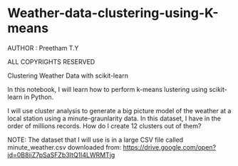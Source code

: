 # Weather-data-clustering-using-K-means
AUTHOR : Preetham T.Y

ALL COPYRIGHTS RESERVED


Clustering Weather Data with scikit-learn 


In this notebook, I will learn how to perform k-means lustering using scikit-learn in Python.

I will use cluster analysis to generate a big picture model of the weather at a local station using a minute-graunlarity data. In this dataset, I have in the order of millions records. How do I create 12 clusters out of them?

NOTE: The dataset that I will use is in a large CSV file called minute_weather.csv downloaded from: https://drive.google.com/open?id=0B8iiZ7pSaSFZb3ItQ1l4LWRMTjg
